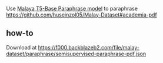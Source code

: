 Use [Malaya T5-Base Paraphrase model]() to paraphrase https://github.com/huseinzol05/Malay-Dataset#academia-pdf

## how-to

Download at https://f000.backblazeb2.com/file/malay-dataset/paraphrase/semisupervised-paraphrase-pdf.json